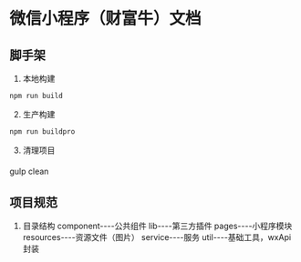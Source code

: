 # 微信小程序（财富牛）文档
## 脚手架
1. 本地构建
```javascript
npm run build
```

2. 生产构建
```javascript
npm run buildpro
```

3. 清理项目
####
  gulp clean

## 项目规范
1. 目录结构
component----公共组件
lib----第三方插件
pages----小程序模块
resources----资源文件（图片）
service----服务
util----基础工具，wxApi封装